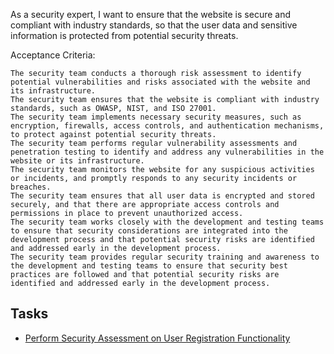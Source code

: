 As a security expert, I want to ensure that the website is secure and compliant with industry standards, so that the user data and sensitive information is protected from potential security threats.

Acceptance Criteria:

    The security team conducts a thorough risk assessment to identify potential vulnerabilities and risks associated with the website and its infrastructure.
    The security team ensures that the website is compliant with industry standards, such as OWASP, NIST, and ISO 27001.
    The security team implements necessary security measures, such as encryption, firewalls, access controls, and authentication mechanisms, to protect against potential security threats.
    The security team performs regular vulnerability assessments and penetration testing to identify and address any vulnerabilities in the website or its infrastructure.
    The security team monitors the website for any suspicious activities or incidents, and promptly responds to any security incidents or breaches.
    The security team ensures that all user data is encrypted and stored securely, and that there are appropriate access controls and permissions in place to prevent unauthorized access.
    The security team works closely with the development and testing teams to ensure that security considerations are integrated into the development process and that potential security risks are identified and addressed early in the development process.
    The security team provides regular security training and awareness to the development and testing teams to ensure that security best practices are followed and that potential security risks are identified and addressed early in the development process.

## Tasks

* [Perform Security Assessment on User Registration Functionality](Task/SecurityAssesement)